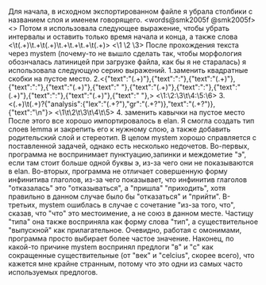 Для начала, в исходном экспортированном файле я убрала столбики с названием слоя и именем говорящего. 
<words@smk2005f	@smk2005f>
<>
Потом я использовала следующее выражение, чтобы убрать интервалы и оставить только время начала и конца, а также слова
<\t(.+)\t.+\t(.+)\t.+\t.+\t.+\t(.+)>
<\1 \2 \3>
После прохождения текста через mystem (почему-то не вышло сделать так, чтобы морфология обознчалась латиницей при загрузке файла, как бы я не старалась) я использовала следующую серию выражений. 
1.заменить квадратные скобки на пустое место. 
2.<{"text":"(.+)"},{"text":":"},{"text":"(.+)"},{"text":":"},{"text":"(.+)"},{"text":" "},{"text":"(.+)"},{"text":":"},{"text":"(.+)"},{"text":":"},{"text":"(.+)"},{"text":" "},>
<\1:\2:\3\t\4:\5:\6>
3.<(.+)\t(.+)?{"analysis":{"lex":"(.+?"),"gr":"(.+?")},"text":"(.+?")},{"text":"\\n"}>
<\1\t\2\t\3\t\4\t\5>
4. заменить кавычки на пустое место
После этого все хорошо импортировалось в elan. Я смогла создать тип слоев lemma и закрепить его к нужному слою, а также добавить родительский слой и стереотип.
В целом mystem хорошо справляется с поставленной задачей, однако есть несколько недочетов. Во-первых, программа не воспринимает пунктуацию,запинки и междометие "э", если там стоит больше одной буквы э, из-за чего они не показываются в elan. Во-вторых, программа не отличает совершенную форму инфинитива глаголов, из-за чего показывает, что инфинитив глаголов \"отказалась\" это \"отказываться\", а \"пришла\" \"приходить\", хотя правильно в данном случае было бы \"отказаться\" и \"прийти\". В-третьих, mystem ошиблась в случае с сочетание \"из-за того, что\", сказав, что \"что\" это местоимение, а не союз в данном месте. Частицу \"типа\" она также восприняла как форму слова \"тип\", а существительное \"выпускной\" как прилагательное. Очевидно, работая с омонимами, программа просто выбирает более частое значение. Наконец, по какой-то причине mystem воспринял предлоги \"в\" и \"с\" как сокращенные существительные (от \"век\" и \"celcius\", скорее всего), что кажется мне крайне странным, потому что это одни из самых часто используемых предлогов.
